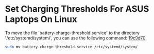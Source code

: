 # Set Charging Thresholds For ASUS Laptops On Linux

To move the file 'battery-charge-threshold.service' to the directory '/etc/systemd/system/', you can use the following command: [19c9d70](https://github.com/sakshiagrwal/Scripts/commit/19c9d7041010e2d7055682404118089d69c3e39d)

```bash
sudo mv battery-charge-threshold.service /etc/systemd/system/
```
